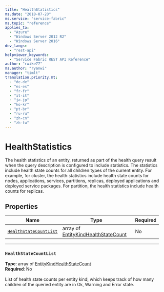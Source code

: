 ```yaml
---
title: "HealthStatistics"
ms.date: "2018-07-20"
ms.service: "service-fabric"
ms.topic: "reference"
applies_to: 
  - "Azure"
  - "Windows Server 2012 R2"
  - "Windows Server 2016"
dev_langs: 
  - "rest-api"
helpviewer_keywords: 
  - "Service Fabric REST API Reference"
author: "rwike77"
ms.author: "ryanwi"
manager: "timlt"
translation.priority.mt: 
  - "de-de"
  - "es-es"
  - "fr-fr"
  - "it-it"
  - "ja-jp"
  - "ko-kr"
  - "pt-br"
  - "ru-ru"
  - "zh-cn"
  - "zh-tw"
---
```

# HealthStatistics

The health statistics of an entity, returned as part of the health query result when the query description is configured to include statistics.
The statistics include health state counts for all children types of the current entity.
For example, for cluster, the health statistics include health state counts for nodes, applications, services, partitions, replicas, deployed applications and deployed service packages.
For partition, the health statistics include health counts for replicas.


## Properties
| Name | Type | Required |
| --- | --- | --- |
| [`HealthStateCountList`](#healthstatecountlist) | array of [EntityKindHealthStateCount](sfclient-model-entitykindhealthstatecount.md) | No |

____
### `HealthStateCountList`
__Type__: array of [EntityKindHealthStateCount](sfclient-model-entitykindhealthstatecount.md) <br/>
__Required__: No<br/>
<br/>
List of health state counts per entity kind, which keeps track of how many children of the queried entity are in Ok, Warning and Error state.

